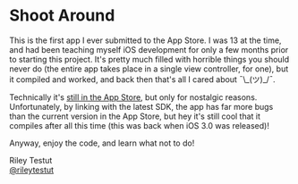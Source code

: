 # Shoot Around

This is the first app I ever submitted to the App Store. I was 13 at the time, and had been teaching myself iOS development for only a few months prior to starting this project. It's pretty much filled with horrible things you should never do (the entire app takes place in a single view controller, for one), but it compiled and worked, and back then that's all I cared about ¯\\\_(ツ)\_/¯.

Technically it's [still in the App Store](https://itunes.apple.com/us/app/shoot-around/id333195242?mt=8), but only for nostalgic reasons. Unfortunately, by linking with the latest SDK, the app has far more bugs than the current version in the App Store, but hey it's still cool that it compiles after all this time (this was back when iOS 3.0 was released)!

Anyway, enjoy the code, and learn what not to do!

Riley Testut  
[@rileytestut](http://twitter.com/rileytestut)